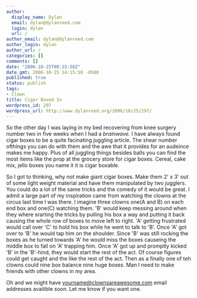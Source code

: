 ```yaml
---
author:
  display_name: Dylan
  email: dylan@dylanreed.com
  login: dylan
  url: /
author_email: dylan@dylanreed.com
author_login: dylan
author_url: /
categories: []
comments: []
date: "2006-10-25T08:15:58Z"
date_gmt: 2006-10-25 14:15:58 -0500
published: true
status: publish
tags:
- Clown
title: Cigar Boxed In
wordpress_id: 297
wordpress_url: http://www.dylanreed.org/2006/10/25/297/
---
```


So the other day I was laying in my bed recovering from knee surgery number two in five weeks when I had a _brainwave._ I have always found cigar boxes to be a quite facinating juggling article. The shear number ofthings you can do with them and the awe that it provides for an audeince makes me happy. Plus of all juggling things besides balls you can find the most items like the prop at the grocery store for cigar boxes. Cereal, cake mix, jello boxes you name it it is cigar boxable.

So I got to thinking, why not make giant cigar boxes. Make them 2' x 3' out of some light weight material and have them manipulated by two jugglers. You could do a lot of the same tricks and the comedy of it would be great. I admit a large part of my inspiration came from watching the clowns at the circus last time I was there. I imagine three clowns one(A and B) on each end box and one(C) watching them. 'B' would keep messing around when they where srarting the tricks by pulling his box a way and putting it back causing the whole row of boxes to move left to right. 'A' getting frustrated would call over 'C' to hold his box while he went to talk to 'B'. Once 'A' got over to 'B' he would tap him on the shoulder. Since 'B' was still rocking the boxes as he turned towards 'A' he would miss the boxes causeing the middle box to fall on 'A' trapping him. Once 'A' got up and promptly kicked 'B' in the 'B'-hind, they would start the rest of the act. Of course figures could get caught and the like the rest of the act. Then as a finally one of teh clowns could nine box balance nine huge boxes. Man I need to make friends with other clowns in my area.

Oh and we might have yourname@clownsareawesome.com email addresses availible soon. Let me know if you want one.  

